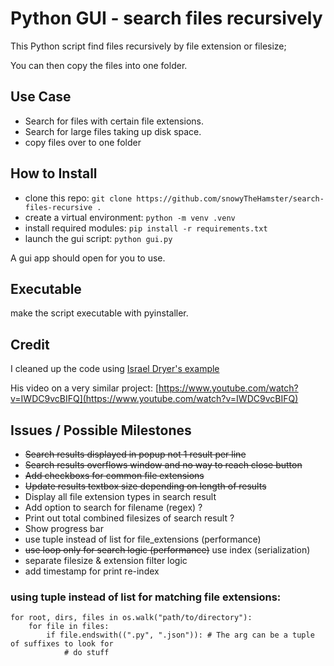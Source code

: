 # Python GUI - search files recursively

This Python script find files recursively by file extension or filesize;

You can then copy the files into one folder.

## Use Case

- Search for files with certain file extensions.
- Search for large files taking up disk space.
- copy files over to one folder

## How to Install

- clone this repo: `git clone https://github.com/snowyTheHamster/search-files-recursive .`
- create a virtual environment: `python -m venv .venv`
- install required modules: `pip install -r requirements.txt`
- launch the gui script: `python gui.py`

A gui app should open for you to use.

## Executable

make the script executable with pyinstaller.

## Credit

I cleaned up the code using [Israel Dryer's example](https://github.com/israel-dryer/File-Search-Engine/blob/master/file_search_engine.py)

His video on a very similar project: [https://www.youtube.com/watch?v=IWDC9vcBIFQ](https://www.youtube.com/watch?v=IWDC9vcBIFQ)

## Issues / Possible Milestones

- ~~Search results displayed in popup not 1 result per line~~
- ~~Search results overflows window and no way to reach close button~~
- ~~Add checkboxs for common file extensions~~
- ~~Update results textbox size depending on length of results~~
- Display all file extension types in search result
- Add option to search for filename (regex) ?
- Print out total combined filesizes of search result ? 
- Show progress bar
- use tuple instead of list for file_extensions (performance)
- ~~use loop only for search logic (performance)~~ use index (serialization)
- separate filesize & extension filter logic
- add timestamp for print re-index


### using tuple instead of list for matching file extensions:
```
for root, dirs, files in os.walk("path/to/directory"):
    for file in files:
        if file.endswith((".py", ".json")): # The arg can be a tuple of suffixes to look for
            # do stuff
```